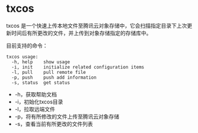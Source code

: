 # txcos
txcos 是一个快速上传本地文件至腾讯云对象存储中，它会扫描指定目录下上次更新时间后有所更改的文件，并上传到对象存储指定的存储库中。

目前支持的命令：
```text
txcos usage:
  -h, help    show usage
  -i, init    initialize related configuration items
  -l, pull    pull remote file
  -p, push    push add information
  -s, status  get status
```

* -h，获取帮助文档
* -i，初始化txcos目录
* -l，拉取远端文件
* -p，将有所修改的文件上传至腾讯云对象存储
* -s，查看当前有所更改的文件列表